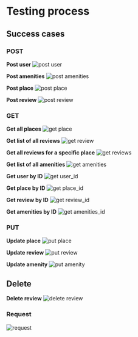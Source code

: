 # Testing process

## Success cases

### POST

**Post user**
![post user](https://imgur.com/cmYN9Sg)

**Post amenities**
![post amenities](https://imgur.com/dvo4f4s)

**Post place**
![post place](https://imgur.com/RDKzGME)

**Post review**
![post review](https://imgur.com/12knLny)

### GET

**Get all places**
![get place](https://imgur.com/fcQxxzR)

**Get list of all reviews**
![get review](https://imgur.com/B1zmeVk)

**Get all reviews for a specific place**
![get reviews](https://imgur.com/K87X4M8)

**Get list of all amenities**
![get amenities](https://imgur.com/IxJbN95)

**Get user by ID**
![get user_id](https://imgur.com/dCqi9sA)

**Get place by ID**
![get place_id](https://imgur.com/veFZ6kZ)

**Get review by ID**
![get review_id](https://imgur.com/lulzoeH)

**Get amenities by ID**
![get amenities_id](https://imgur.com/CbSPGmv)

### PUT

**Update place**
![put place](https://imgur.com/oDkwA7q)

**Update review**
![put review](https://imgur.com/bTNxXmg)

**Update amenity**
![put amenity](https://imgur.com/AfHBkWb)

## Delete

**Delete review**
![delete review](https://imgur.com/5AR2Cm8)

### Request
![request](https://imgur.com/zGvCmVH)





